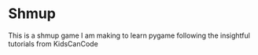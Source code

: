 # Shmup
This is a shmup game I am making to learn pygame following the insightful tutorials from KidsCanCode
